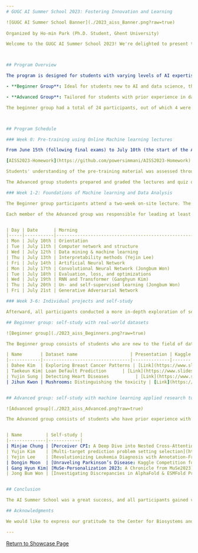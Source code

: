 ```yaml
---
# GUGC AI Summer School 2023: Fostering Innovation and Learning

![GUGC AI Summer School Banner](./2023_aiss_Banner.png?raw=true)
                                                                                                                                           
Organized by Ho-min Park (Ph.D. Student, Ghent University)

Welcome to the GUGC AI Summer School 2023! We're delighted to present this intensive three-week program from June 1st to June 20th, designed to provide students with hands-on experience in the rapidly evolving field of AI. Our mission is to empower the next generation of AI enthusiasts with the skills, knowledge, and tools necessary to tackle real-world challenges and drive innovation.



## Program Overview

The program is designed for students with varying levels of AI expertise and is divided into two groups:

- **Beginner Group**: Ideal for students new to AI and data science, this group will focus on foundational AI concepts, Python programming, and data analysis. Participants will apply their knowledge to real-world datasets, creating machine learning models and sharing their results in interactive Colab notebooks.

- **Advanced Group**: Tailored for students with prior experience in data science, this group will explore cutting-edge AI topics and mentor beginner students. Advanced participants will also prepare and present lecture sessions for the entire summer school cohort, showcasing their expertise.

The beginner group had a total of 24 participants, out of which 4 were selected through a qualification test consisting of 30 questions related to basic mathematics and Python programming.



## Program Schedule

### Week 0: Pre-training using Online Machine learning lectures

From June 15th (following final exams) to July 10th (the start of the AISS), students are required to complete more than 20 hours of online lectures. The online lectures cover essential subjects like linear algebra and calculus, which are crucial for understanding machine learning, as well as machine learning, computer architecture, and computer networks. You can find detailed lectures at the following URL:

[AISS2023-Homework](https://github.com/powersimmani/AISS2023-Homework)

Students' understanding of the pre-training material was assessed through a comprehensive quiz following the Week 1 orientation session. The quiz consists of 60 questions that test both theory and application and 80 questions that require definitions of terms. All participants passed with scores of at least 70.

The Advanced group students prepared and graded the lectures and quiz questions for Weeks 1-2.

### Week 1-2: Foundations of Machine learning and Data Analysis

The Beginner group participants attend a two-week on-site lecture. The program is outlined below. Through the program, students reviewed the pre-training content and ultimately validated it through the final exam, consisting of 27 questions. All beginner participants passed with scores of 80 or above.

Each member of the Advanced group was responsible for leading at least one session, which included delivering lectures, facilitating practical exercises, developing exam questions, and evaluating student performance.


| Day | Date      | Morning                                                     | Afternoon |
|-----|-----------|-------------------------------------------------------------|-----------|
| Mon | July 10th | Orientation                                                 | Quiz for checking homework |
| Tue | July 11th | Computer network and structure                              | Environment setting and Python review  |
| Wed | July 12th | Data mining & machine learning                              | Machine learning practical (1)  |
| Thu | July 13th | Interpretability methods (Yejin Lee)                        | Machine learning practical (2) (Yujin Kim) |
| Fri | July 14th | Artificial Neural Network                                   | ANN practical with NumPy (Dongin Moon) |
| Mon | July 17th | Convolutional Neural Network (Jongbum Won)                  | CNN Practical (Jongbum Won) |
| Tue | July 18th | Evaluation, loss, and optimizations                         | CNN practical + (MinJae Chung) |
| Wed | July 19th | RNN and Transformer (Ganghyun Kim)                          | Transformer Practical (Ganghyun Kim) |
| Thu | July 20th | Un- and self-supervised learning (Jongbum Won)              | Reinforcement Learning (Ganghyun Kim) |
| Fri | July 21st | Generative Adversarial Network                              | Final exam |

### Week 3-6: Individual projects and self-study

Afterward, all participants conducted a more in-depth exploration of self-selected topics. Below is a summary of their projects, including links to their presentations and Colab notebooks.

## Beginner group: self-study with real-world datasets

![Beginner group](./2023_aiss_Beginners.png?raw=true)

The Beginner group consists of students who are new to the field of data science. During their studies, they were tasked with applying their knowledge to four interesting data sets. They analyzed the datasets and performed all the processes of predicting through machine learning models, and wrote a Colab, an interactive Python tool for sharing this process and results. The following are the results of their presentations and the information about the Colab.

| Name       | Dataset name                    | Presentation | Kaggle code |
|------------|---------------------------------|--------------|-------|
| Dahee Kim  | Exploring Breast Cancer Patterns | [Link](https://www.slideshare.net/DaheeKim30/wisconsin-breast-cancer-datasetpptx-260071286) | [Code link](https://www.kaggle.com/code/dxk9517/the-wisconsin-breast-cancer-dataset) |
| Taekeun Kim| Loan Default Prediction      | [Link](https://www.slideshare.net/TaeKeunKim11/taekeun-kimloan-default-predictionpptx) | [Code link](https://www.kaggle.com/taekeunkim/loan-default-prediction) |
| Yujin Sung | Detecting Heart Diseases          | [Link](https://www.slideshare.net/HermioneSung1/hdyjspptx) | [Code link](https://www.kaggle.com/code/yujinsung/heart-disease-data-set) |
| Jihun Kwon | Mushrooms: Distinguishing the toxicity | [Link](https://www.slideshare.net/secret/mFuL4tbQz1tmU7) | [Code link](https://www.kaggle.com/code/kwonjihun0126/poisonous-mushroom-classification/notebook) |


## Advanced group: self-study with machine learning applied research topics

![Advanced group](./2023_aiss_Advanced.png?raw=true)

The Advanced group consists of students who have prior experience with data science. They were asked to prepare and present a lecture session for the Beginner group during the AI Winter School. During the self-study period, they explored and presented topics of their own interest.


| Name         | Self-study |
|--------------|------------|
| Minjae Chung | [Perceiver CPI: A Deep Dive into Nested Cross-Attention for Compound–Protein Interaction](https://www.slideshare.net/MinJaeChung8/perceiver-cpipptx) |
| Yujin Kim    | [Multi-target prediction problem setting selection](https://www.slideshare.net/ssuser7f1cc7/multitarget-prediction-problem-setting-selection) |
| Yejin Lee    | [Revolutionizing Leukemia Diagnosis with Annotation-Free Deep Learning](https://www.slideshare.net/ssuserbaef99/individual-presentationyejinpptx) |
| Dongin Moon  | [Unraveling Parkinson’s Disease: Kaggle Competition for Biomarker Proteins & Peptides](https://www.slideshare.net/ssuser2d7f5b/unravelingparkinsonsdiseasekagglecompetition-dongin-moonpptx) |
| Gang Hyun Kim| [MuSe-Personalization 2023: A Chronicle from MuSe2023](https://www.slideshare.net/KyleKim53/muse2023pptx) |
| Jong Bum Won | [Investigating Discrepancies in AlphaFold & ESMFold Protein Structures](https://www.slideshare.net/secret/hDARVUJ5Ln6JDG) |


## Conclusion

The AI Summer School was a great success, and all participants gained valuable experience working on real-world AI projects. We hope that the work presented here can be useful for future researchers and developers.

## Acknowledgments

We would like to express our gratitude to the Center for Biosystems and Biotech Data Science for providing the funding for this program. Additionally, we would like to extend our appreciation to the Student Intensive Research Training Program (IRTP) in the Academic Affairs team.

---
```


[Return to Showcase Page](../showcases.md#Seminar-Series)
